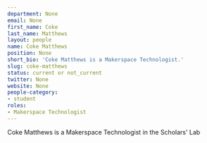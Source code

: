 ```yaml
---
department: None
email: None
first_name: Coke
last_name: Matthews
layout: people
name: Coke Matthews
position: None
short_bio: 'Coke Matthews is a Makerspace Technologist.'
slug: coke-matthews
status: current or not_current
twitter: None
website: None
people-category:
- student
roles:
- Makerspace Technologist
---
```

Coke Matthews is a Makerspace Technologist in the Scholars' Lab